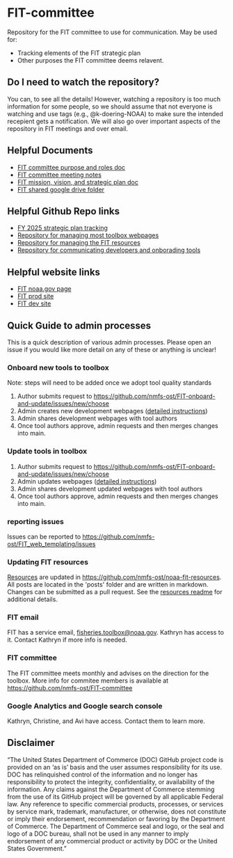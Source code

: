 # FIT-committee

Repository for the FIT committee to use for communication. May be used for:
 - Tracking elements of the FIT strategic plan
 - Other purposes the FIT committee deems relavent.

## Do I need to watch the repository?

You can, to see all the details! However, watching a repository is too much information for some people, so we should assume that not everyone is watching and use tags (e.g., @k-doering-NOAA) to make sure the intended recepient gets a notification. We will also go over important aspects of the repository in FIT meetings and over email.

## Helpful Documents
- [FIT committee purpose and roles doc](https://docs.google.com/document/d/17QNyOUledJpV_Uw7soKffRO-DIPQi9p8AjSEmXkQpQA/edit)
- [FIT committee meeting notes](https://docs.google.com/document/d/12CVGWsHG4vBYvwzmViyomfzN9CWcrCuuKH94m1364Dk/edit)
- [FIT mission, vision, and strategic plan doc](https://docs.google.com/document/d/1Pv3z64fK2r5hpvFhsdkn2r5kXB8ZVImoz3KzfIg_DPI/edit)
- [FIT shared google drive folder](https://drive.google.com/drive/folders/17YrvlA4RyagUAQNbMMj2LtMSFHnpV6Hf)

## Helpful Github Repo links

- [FY 2025 strategic plan tracking](https://github.com/orgs/nmfs-ost/projects/33)
- [Repository for managing most toolbox webpages](https://github.com/nmfs-ost/FIT_web_templating)
- [Repository for managing the FIT resources](https://github.com/nmfs-ost/noaa-fit-resources)
- [Repository for communicating developers and onborading tools](https://github.com/nmfs-ost/FIT-onboard-and-update)

## Helpful website links
- [FIT noaa.gov page](https://www.fisheries.noaa.gov/resource/tool-app/noaa-fisheries-integrated-toolbox)
- [FIT prod site](https://nmfs-ost.github.io/noaa-fit/)
- [FIT dev site](https://nmfs-ost.github.io/noaa-fit-dev)


## Quick Guide to admin processes

This is a quick description of various admin processes. Please open an issue if you would like more detail on any of these or anything is unclear!

### Onboard new tools to toolbox

Note: steps will need to be added once we adopt tool quality standards
1. Author submits request to https://github.com/nmfs-ost/FIT-onboard-and-update/issues/new/choose
2. Admin creates new development webpages ([detailed instructions](https://github.com/nmfs-ost/FIT_web_templating#how-to-update-or-add-tool-landing-pages))
3. Admin shares development webpages with tool authors
4. Once tool authors approve, admin requests and then merges changes into main.

### Update tools in toolbox
1. Author submits request to https://github.com/nmfs-ost/FIT-onboard-and-update/issues/new/choose
2. Admin updates webpages ([detailed instructions](https://github.com/nmfs-ost/FIT_web_templating#how-to-update-or-add-tool-landing-pages))
3. Admin shares development updated webpages with tool authors
4. Once tool authors approve, admin requests and then merges changes into main.

### reporting issues

Issues can be reported to https://github.com/nmfs-ost/FIT_web_templating/issues

### Updating FIT resources

[Resources](https://nmfs-ost.github.io/noaa-fit-resources/) are updated in https://github.com/nmfs-ost/noaa-fit-resources. All posts are located in the 'posts' folder and are written in markdown. Changes can be submitted as a pull request. See the [resources readme](https://github.com/nmfs-ost/noaa-fit-resources#readme) for additional details.

### FIT email

FIT has a service email, fisheries.toolbox@noaa.gov. Kathryn has access to it. Contact Kathryn if more info is needed.

### FIT committee

The FIT committee meets monthly and advises on the direction for the toolbox. More info for commitee members is available at https://github.com/nmfs-ost/FIT-committee

### Google Analytics and Google search console

Kathryn, Christine, and Avi have access. Contact them to learn more.

## Disclaimer

“The United States Department of Commerce (DOC) GitHub project code is provided on an ‘as is’ basis and the user assumes responsibility for its use. DOC has relinquished control of the information and no longer has responsibility to protect the integrity, confidentiality, or availability of the information. Any claims against the Department of Commerce stemming from the use of its GitHub project will be governed by all applicable Federal law. Any reference to specific commercial products, processes, or services by service mark, trademark, manufacturer, or otherwise, does not constitute or imply their endorsement, recommendation or favoring by the Department of Commerce. The Department of Commerce seal and logo, or the seal and logo of a DOC bureau, shall not be used in any manner to imply endorsement of any commercial product or activity by DOC or the United States Government.”
